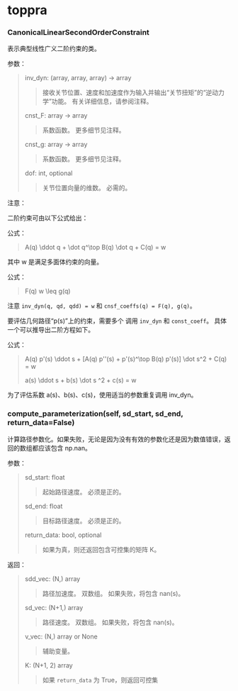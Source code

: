 # toppra

### CanonicalLinearSecondOrderConstraint

表示典型线性广义二阶约束的类。

参数：

> inv_dyn: (array, array, array) -> array
>
> > 接收关节位置、速度和加速度作为输入并输出“关节扭矩”的“逆动力学”功能。 有关详细信息，请参阅注释。
>
> cnst_F: array -> array
>
> > 系数函数。 更多细节见注释。
>
> cnst_g: array -> array
>
> >系数函数。 更多细节见注释。
>
> dof: int, optional
>
> >关节位置向量的维数。 必需的。

注意：

二阶约束可由以下公式给出：

公式：

> A(q) \ddot q + \dot q^\top B(q) \dot q + C(q) = w

其中 w 是满足多面体约束的向量。

公式：

> F(q) w \leq g(q)

注意 `inv_dyn(q, qd, qdd) = w` 和 `cnsf_coeffs(q) = F(q), g(q)`。

要评估几何路径“p(s)”上的约束，需要多个 调用 `inv_dyn` 和 `const_coeff`。 具体一个可以推导出二阶方程如下。

公式：

> A(q) p'(s) \ddot s + [A(q) p''(s) + p'(s)^\top B(q) p'(s)] \dot s^2 + C(q) = w
>
> a(s) \ddot s + b(s) \dot s ^2 + c(s) = w

为了评估系数 a(s)、b(s)、c(s)，使用适当的参数重复调用 inv_dyn。



### compute_parameterization(self, sd_start, sd_end, return_data=False)

计算路径参数化。如果失败，无论是因为没有有效的参数化还是因为数值错误，返回的数组都应该包含 np.nan。

参数：

> sd_start: float
>
> > 起始路径速度。 必须是正的。
>
> sd_end: float
>
> >目标路径速度。 必须是正的。
>
> return_data: bool, optional
>
> > 如果为真，则还返回包含可控集的矩阵 K。

返回：

> sdd_vec: (N,) array
>
> > 路径加速度。 双数组。 如果失败，将包含 nan(s)。
>
> sd_vec: (N+1,) array
>
> > 路径速度。 双数组。 如果失败，将包含 nan(s)。
>
> v_vec: (N,) array or None
>
> > 辅助变量。
>
> K: (N+1, 2) array
>
> > 如果 `return_data` 为 True，则返回可控集